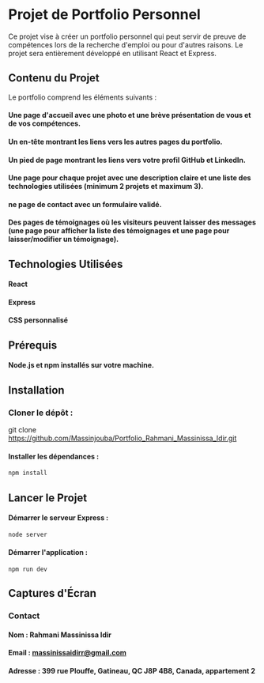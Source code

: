 # Projet de Portfolio Personnel
Ce projet vise à créer un portfolio personnel qui peut servir de preuve de compétences lors de la recherche d'emploi ou pour d'autres raisons. Le projet sera entièrement développé en utilisant React et Express.

## Contenu du Projet
Le portfolio comprend les éléments suivants :
#### Une page d'accueil avec une photo et une brève présentation de vous et de vos compétences.
#### Un en-tête montrant les liens vers les autres pages du portfolio.
#### Un pied de page montrant les liens vers votre profil GitHub et LinkedIn.
#### Une page pour chaque projet avec une description claire et une liste des technologies utilisées (minimum 2 projets et maximum 3).
#### ne page de contact avec un formulaire validé.
#### Des pages de témoignages où les visiteurs peuvent laisser des messages (une page pour afficher la liste des témoignages et une page pour laisser/modifier un témoignage).

## Technologies Utilisées
#### React
#### Express
#### CSS personnalisé

## Prérequis
#### Node.js et npm installés sur votre machine.

## Installation
### Cloner le dépôt :
git clone https://github.com/Massinjouba/Portfolio_Rahmani_Massinissa_Idir.git

#### Installer les dépendances :
```bash
npm install
```

## Lancer le Projet
#### Démarrer le serveur Express :
```bash
node server
```

#### Démarrer l'application :
```bach
npm run dev
```

## Captures d'Écran


### Contact
#### Nom : Rahmani Massinissa Idir
#### Email : massinissaidirr@gmail.com
#### Adresse : 399 rue Plouffe, Gatineau, QC J8P 4B8, Canada, appartement 2

